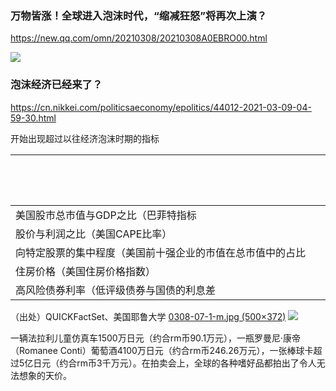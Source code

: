 ### 万物皆涨！全球进入泡沫时代，“缩减狂怒”将再次上演？
https://new.qq.com/omn/20210308/20210308A0EBRO00.html

![](https://inews.gtimg.com/newsapp_bt/0/13257179139/)

### 泡沫经济已经来了？
https://cn.nikkei.com/politicsaeconomy/epolitics/44012-2021-03-09-04-59-30.html

开始出现超过以往经济泡沫时期的指标

　　　　　　　　　　　　　　　　　　　　　　　　　　　　　　|疫情下　|IT泡沫　|雷曼危机前　
---|---|---|---
美国股市总市值与GDP之比（巴菲特指标　　　　　　　　　　　　|186％　　|143　　　|108
股价与利润之比（美国CAPE比率）　　　　　　　　　　　　　　　|34.8倍　|44.2　　|27.6
向特定股票的集中程度（美国前十强企业的市值在总市值中的占比　|22.9％　|22.4　　|16.5
住房价格（美国住房价格指数）　　　　　　　　　　　　　　　　|242.2点　|111.8　|206.7
高风险债券利率（低评级债券与国债的利息差　　　　　　　　　　|3.8%　　|4.7　　|2.3

（出处）QUICKFactSet、美国耶鲁大学
[0308-07-1-m.jpg (500×372)](https://cn.nikkei.com/images/2021/03/0308/0308-07-1-m.jpg)
![](https://cn.nikkei.com/images/2021/03/0308/0308-07-1-m.jpg)

一辆法拉利儿童仿真车1500万日元（约合rm币90.1万元），一瓶罗曼尼·康帝（Romanee Conti）葡萄酒4100万日元（约合rm币246.26万元），一张棒球卡超过5亿日元（约合rm币3千万元）。在拍卖会上，全球的各种嗜好品都拍出了令人无法想象的天价。
